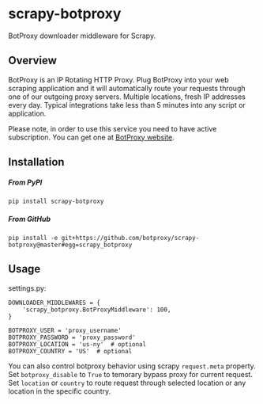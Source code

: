 # scrapy-botproxy

BotProxy downloader middleware for Scrapy.

## Overview

BotProxy is an IP Rotating HTTP Proxy. Plug BotProxy into your web scraping application and it will automatically route your requests through one of our outgoing proxy servers. Multiple locations, fresh IP addresses every day. Typical integrations take less than 5 minutes into any script or application.

Please note, in order to use this service you need to have active subscription. You can get one at [BotProxy website](https://botproxy.net).

## Installation

##### From PyPI

    pip install scrapy-botproxy

##### From GitHub

    pip install -e git+https://github.com/botproxy/scrapy-botproxy@master#egg=scrapy_botproxy

## Usage

settings.py:

    DOWNLOADER_MIDDLEWARES = {
        'scrapy_botproxy.BotProxyMiddleware': 100,
    }

    BOTPROXY_USER = 'proxy_username'
    BOTPROXY_PASSWORD = 'proxy_password'
    BOTPROXY_LOCATION = 'us-ny'  # optional
    BOTPROXY_COUNTRY = 'US'  # optional


You can also control botproxy behavior using scrapy `request.meta` property. Set `botproxy_disable` to `True` to temorary bypass proxy for current request. Set `location` or `country` to route request through selected location or any location in the specific country.

